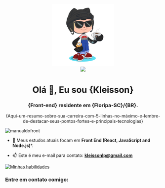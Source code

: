 <div align=center>
    <img src="https://raw.githubusercontent.com/AhmedFathyDev/AhmedFathyDev/main/GitHub.png" alt="GitHub Octocat Drinking a Cup of Coffee" height="200">
</div>
<div align=center>
    <img src="https://readme-typing-svg.herokuapp.com?color=%236FDA44&size=32&center=true&vCenter=true&width=600&height=50&lines=Front-End, alt="Headline" />
</div>

<h1 align="center">Olá 👋, Eu sou {Kleisson}</h1>
<h3 align="center">{Front-end} residente em {Floripa-SC}/{BR}.</h3>
<p align="center">{Aqui-um-resumo-sobre-sua-carreira-com-5-linhas-no-máximo-e-lembre-de-destacar-seus-pontos-fortes-e-principais-tecnologias}</p>

<p align="left"> <img src="https://komarev.com/ghpvc/?username=manualdofront&label=Visualizações%20no%20perfil&color=0e75b6&style=flat" alt="manualdofront" /> </p>




- 🌱 Meus estudos atuais focam em **Front End (React, JavaScript and Node.js)***.

- 📫 Este é meu e-mail para contato: **kleissonlp@gmail.com**



[![Minhas habilidades](https://skillicons.dev/icons?i=js,html,css,react)]()



<h3 align="left">Entre em contato comigo:</h3>



